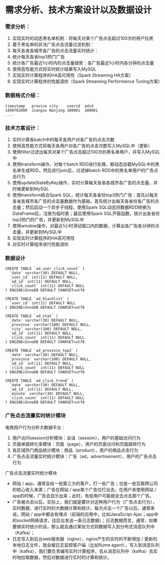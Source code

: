 # 需求分析、技术方案设计以及数据设计

### 需求分析：

1. 实现实时的动态黑名单机制：将每天对某个广告点击超过100次的用户拉黑
2. 基于黑名单的非法广告点击流量过滤机制：
3. 每天各省各城市各广告的点击流量实时统计：
4. 统计每天各省top3热门广告
5. 统计各广告最近1小时内的点击量趋势：各广告最近1小时内各分钟的点击量
6. 使用高性能方式将实时统计结果写入MySQL
7. 实现实时计算程序的HA高可用性（Spark Streaming HA方案）
8. 实现实时计算程序的性能调优（Spark Streaming Performence Tuning方案）

### 数据格式介绍：



```text
timestamp	provice	city	userid	adid	
1450702800	Jiangsu	Nanjing	100001	100001
....
```

### 技术方案设计：



1. 实时计算各batch中的每天各用户对各广告的点击次数
2. 使用高性能方式将每天各用户对各广告的点击次数写入MySQL中（更新）
3. 使用filter过滤出每天对某个广告点击超过100次的黑名单用户，并写入MySQL中
4. 使用transform操作，对每个batch RDD进行处理，都动态加载MySQL中的黑名单生成RDD，然后进行join后，过滤掉batch RDD中的黑名单用户的广告点击行为
5. 使用updateStateByKey操作，实时计算每天各省各城市各广告的点击量，并时候更新到MySQL
6. 使用transform结合Spark SQL，统计每天各省份top3热门广告：首先以每天各省各城市各广告的点击量数据作为基础，首先统计出每天各省份各广告的点击量；然后启动一个异步子线程，使用Spark SQL动态将数据RDD转换为DataFrame后，注册为临时表；最后使用Spark SQL开窗函数，统计出各省份top3热门的广告，并更新到MySQL中
7. 使用window操作，对最近1小时滑动窗口内的数据，计算出各广告各分钟的点击量，并更新到MySQL中
8. 实现实时计算程序的HA高可用性
9. 对实时计算程序进行性能调优

### 数据设计

```mysql
CREATE TABLE `ad_user_click_count` (
  `date` varchar(30) DEFAULT NULL,
  `user_id` int(11) DEFAULT NULL,
  `ad_id` int(11) DEFAULT NULL,
  `click_count` int(11) DEFAULT NULL
) ENGINE=InnoDB DEFAULT CHARSET=utf8

CREATE TABLE `ad_blacklist` (
  `user_id` int(11) DEFAULT NULL
) ENGINE=InnoDB DEFAULT CHARSET=utf8

CREATE TABLE `ad_stat` (
  `date` varchar(30) DEFAULT NULL,
  `province` varchar(100) DEFAULT NULL,
  `city` varchar(100) DEFAULT NULL,
  `ad_id` int(11) DEFAULT NULL,
  `click_count` int(11) DEFAULT NULL
) ENGINE=InnoDB DEFAULT CHARSET=utf8

CREATE TABLE `ad_province_top3` (
  `date` varchar(30) DEFAULT NULL,
  `province` varchar(100) DEFAULT NULL,
  `ad_id` int(11) DEFAULT NULL,
  `click_count` int(11) DEFAULT NULL
) ENGINE=InnoDB DEFAULT CHARSET=utf8

CREATE TABLE `ad_click_trend` (
  `date` varchar(30) DEFAULT NULL,
  `ad_id` int(11) DEFAULT NULL,
  `minute` varchar(30) DEFAULT NULL,
  `click_count` int(11) DEFAULT NULL
) ENGINE=InnoDB DEFAULT CHARSET=utf8

```

### 广告点击流量实时统计模块

电商用户行为分析大数据平台：

1. 用户访问session分析模块：会话（session），用户的基础访问行为
2. 页面单跳转化率模块：页面（page），用户的页面访问和页面跳转行为
3. 各区域热门商品统计模块：商品（product），用户的商品点击行为
4. 广告点击流量实时统计模块：广告（ad，advertisement），用户的广告点击行为

广告点击流量实时统计模块

- 网站 / app，通常会给一些第三方的客户，打一些广告；也是一些互联网公司的核心收入来源；广告在网站 / app某个广告位打出去，在用户来使用网站 / app的时候，广告会显示出来；此时，有些用户可能就会去点击那个广告。
- 广告被点击以后，实际上，我们就是要针对这种用户行为（广告点击行为），实时数据，进行实时的大数据计算和统计。每次点击一个广告以后，通常来说，网站 / app中都会有埋点（前端的应用中，比如JavaScript Ajax；app中的socket网络请求，往后台发送一条日志数据）；日志数据而言，通常，如果要做实时统计的话，那么就会通过某些方式将数据写入到分布式消息队列中（Kafka）；
- 日志写入到后台web服务器（nginx），nginx产生的实时的不断增加 / 更新的本地日志文件，就会被日志监控客户端（比如flume agent），写入到消息队列中（kafka），我们要负责编写实时计算程序，去从消息队列中（kafka）去实时地拉取数据，然后对数据进行实时的计算和统计。